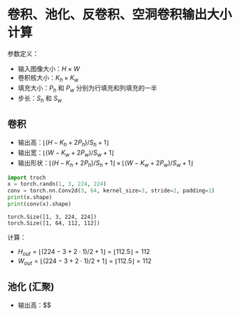 # 卷积、池化、反卷积、空洞卷积输出大小计算

参数定义：

- 输入图像大小：$H \times W$
- 卷积核大小：$K_h \times K_w$
- 填充大小：$P_h$ 和 $P_w$ 分别为行填充和列填充的一半
- 步长：$S_h$ 和 $S_w$

## 卷积

- 输出高：$\lfloor (H - K_h + 2 P_h) / S_h  + 1 \rfloor$
- 输出宽：$\lfloor (W- K_w + 2 P_w) / S_w  + 1 \rfloor$
- 输出形状：$\lfloor (H - K_h + 2 P_h) / S_h  + 1 \rfloor \times \lfloor (W - K_w + 2 P_w) / S_w  + 1 \rfloor$

```python
import troch
x = torch.randn(1, 3, 224, 224)
conv = torch.nn.Conv2d(3, 64, kernel_size=3, stride=2, padding=1)
print(x.shape)
print(conv(x).shape)
```

```shell
torch.Size([1, 3, 224, 224])
torch.Size([1, 64, 112, 112])
```

计算：

- $H_{out} = \lfloor (224 - 3 + 2 \cdot 1) / 2 + 1 \rfloor = \lfloor 112.5 \rfloor = 112$
- $W_{out} = \lfloor (224 - 3 + 2 \cdot 1) / 2 + 1 \rfloor = \lfloor 112.5 \rfloor = 112$

## 池化 (汇聚)

- 输出高：$$
